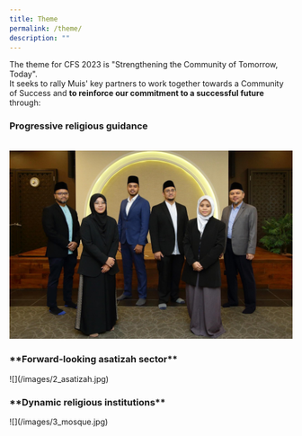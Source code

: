 ```yaml
---
title: Theme
permalink: /theme/
description: ""
---
```

The theme for CFS 2023 is "Strengthening the Community of Tomorrow, Today".<br>
It seeks to rally Muis' key partners to work together towards a Community of Success and **to reinforce our commitment to a successful future** through:<br> <h3>**Progressive religious guidance**</h3><br>
![](/images/1_religious%20guidance.jpg)

<h3>**Forward-looking asatizah sector**</h3>
![](/images/2_asatizah.jpg)

<h3>**Dynamic religious institutions**</h3>
![](/images/3_mosque.jpg)